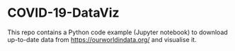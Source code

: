# COVID-19-DataViz
This repo contains a Python code example (Jupyter notebook) to download up-to-date data from https://ourworldindata.org/ and visualise it. 
